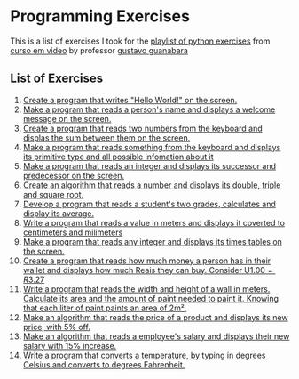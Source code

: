 # Programming Exercises

This is a list of exercises I took for the [playlist of python exercises](https://youtube.com/playlist?list=PLHz_AreHm4dm6wYOIW20Nyg12TAjmMGT-)
from [curso em video](https://www.cursoemvideo.com) by professor [gustavo guanabara](https://github.com/gustavoguanabara)

## List of Exercises

001. [Create a program that writes "Hello World!" on the screen.](001)
002. [Make a program that reads a person's name and displays a welcome message on the screen.](002)
003. [Create a program that reads two numbers from the keyboard and displas the sum between them on the screen.](003)
004. [Make a program that reads something from the keyboard and displays its primitive type and all possible infomation about it](004)
005. [Make a program that reads an integer and displays its successor and predecessor on the screen.](005)
006. [Create an algorithm that reads a number and displays its double, triple and square root.](006)
007. [Develop a program that reads a student's two grades, calculates and display its average.](007)
008. [Write a program that reads a value in meters and displays it coverted to centimeters and milimeters](008)
009. [Make a program that reads any integer and displays its times tables on the screen.](009)
010. [Create a program that reads how much money a person has in their wallet and displays how much Reais they can buy. Consider U$1.00 = R$3.27](010) 
011. [Write a program that reads the width and height of a wall in meters. Calculate its area and the amount of paint needed to paint it. Knowing that each liter of paint paints an area of 2m².](011)
012. [Make an algorithm that reads the price of a product and displays its new price, with 5% off.](012)
013. [Make an algorithm that reads a employee's salary and displays their new salary with 15% increase.](013)
014. [Write a program that converts a temperature, by typing in degrees Celsius and converts to degrees Fahrenheit.](014)
